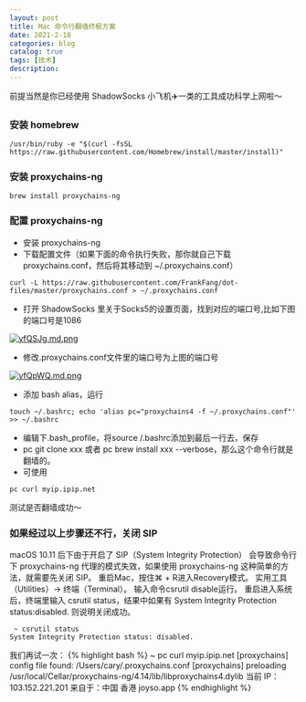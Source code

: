 ```yaml
---
layout: post
title: Mac 命令行翻墙终极方案
date: 2021-2-18
categories: blog
catalog: true
tags: [技术]
description: 
---
```

前提当然是你已经使用 ShadowSocks 小飞机✈️一类的工具成功科学上网啦～
### 安装 homebrew
```
/usr/bin/ruby -e "$(curl -fsSL https://raw.githubusercontent.com/Homebrew/install/master/install)"
```
### 安装 proxychains-ng
```
brew install proxychains-ng
```

### 配置 proxychains-ng
* 安装 proxychains-ng
* 下载配置文件（如果下面的命令执行失败，那你就自己下载proxychains.conf，然后将其移动到 ~/.proxychains.conf）
```
curl -L https://raw.githubusercontent.com/FrankFang/dot-files/master/proxychains.conf > ~/.proxychains.conf
```
* 打开 ShadowSocks 里关于Socks5的设置页面，找到对应的端口号,比如下图的端口号是1086

[![yfQSJg.md.png](https://s3.ax1x.com/2021/02/19/yfQSJg.md.png)](https://imgchr.com/i/yfQSJg)

* 修改.proxychains.conf文件里的端口号为上图的端口号

[![yfQpWQ.md.png](https://s3.ax1x.com/2021/02/19/yfQpWQ.md.png)](https://imgchr.com/i/yfQpWQ)

* 添加 bash alias，运行
```
touch ~/.bashrc; echo 'alias pc="proxychains4 -f ~/.proxychains.conf"' >> ~/.bashrc
```
* 编辑下.bash_profile，将source /.bashrc添加到最后一行去，保存
* pc git clone xxx 或者 pc brew install xxx --verbose，那么这个命令行就是翻墙的。
* 可使用
```
pc curl myip.ipip.net
```
测试是否翻墙成功～

### 如果经过以上步骤还不行，关闭 SIP
macOS 10.11 后下由于开启了 SIP（System Integrity Protection） 会导致命令行下 proxychains-ng 代理的模式失效，如果使用 proxychains-ng 这种简单的方法，就需要先关闭 SIP。
重启Mac，按住⌘ + R进入Recovery模式。 实用工具（Utilities）-> 终端（Terminal）。 输入命令csrutil disable运行。 重启进入系统后，终端里输入 csrutil status，结果中如果有 System Integrity Protection status:disabled. 则说明关闭成功。
```
 ~ csrutil status
System Integrity Protection status: disabled.
```
我们再试一次：
{% highlight bash %}
 ~  pc curl myip.ipip.net
[proxychains] config file found: /Users/cary/.proxychains.conf
[proxychains] preloading /usr/local/Cellar/proxychains-ng/4.14/lib/libproxychains4.dylib
当前 IP：103.152.221.201  来自于：中国 香港   joyso.app
{% endhighlight %}
